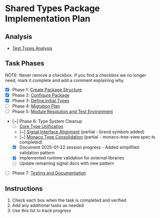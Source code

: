 # Shared Types Package Implementation Plan

## Analysis

* [Test Types Analysis](.analysis.md)

## Task Phases

NOTE: Never remove a checkbox. If you find a checkbox we no longer need, mark it complete and add a comment explaining why.


* [x] Phase 1: [Create Package Structure](.create-package-structure.md)
* [x] Phase 2: [Configure Package](configure-package.md)
* [x] Phase 3: [Define Initial Types](.define-initial-types.md)
* [ ] Phase 4: [Migration Plan](.migration-plan.md)
* [ ] Phase 5: [Module Resolution and Test Environment](.module-resolution-and-test-environment.md)
* [~] Phase 6: Type System Cleanup
  - [ ] [Core Type Unification](type-system-cleanup.md)
  - [~] [Signal Interface Alignment](signal-type-unification.md) (partial - brand symbols added)
  - [~] [Monaco Type Consolidation](monaco-type-consolidation.md) (partial - monaco-tree-view.spec.ts completed)
  - [x] Document 2025-01-22 session progress - Added simplified validation pattern
  - [x] Implemented runtime validation for external libraries
  - [ ] Update remaining signal docs with new pattern
* [ ] Phase 7: [Testing and Documentation](.testing-and-documentation.md)

## Instructions
1. Check each box when the task is completed and verified
2. Add any additional tasks as needed
3. Use this list to track progress